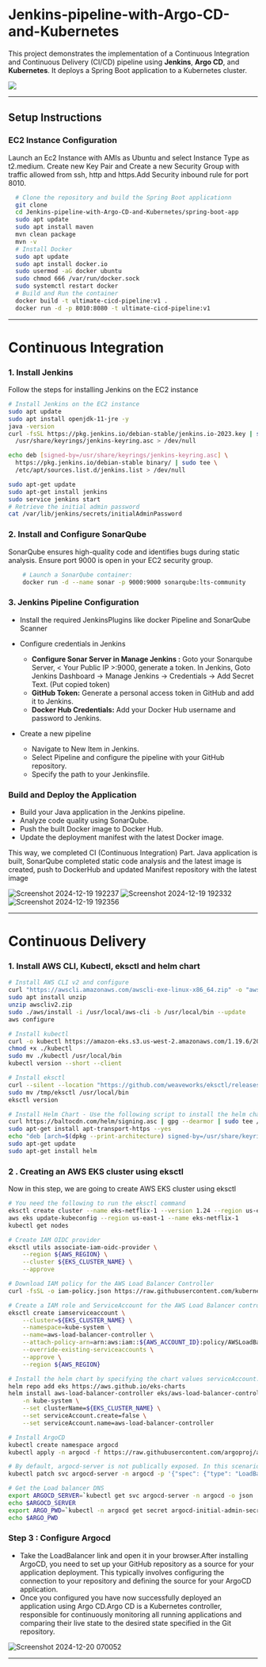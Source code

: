 # Jenkins-pipeline-with-Argo-CD-and-Kubernetes

This project demonstrates the implementation of a Continuous Integration and Continuous Delivery (CI/CD) pipeline using **Jenkins**, **Argo CD**, and **Kubernetes**. It deploys a Spring Boot application to a Kubernetes cluster.

<img src='https://user-images.githubusercontent.com/43399466/228301952-abc02ca2-9942-4a67-8293-f76647b6f9d8.png'>

---

## Setup Instructions

### EC2 Instance Configuration
Launch an Ec2 Instance with AMIs as Ubuntu and select Instance Type as t2.medium. Create new Key Pair and Create a new Security Group with traffic allowed from ssh, http and https.Add Security inbound rule for port 8010.

``` bash
  # Clone the repository and build the Spring Boot applicationn
  git clone
  cd Jenkins-pipeline-with-Argo-CD-and-Kubernetes/spring-boot-app
  sudo apt update
  sudo apt install maven
  mvn clean package
  mvn -v
  # Install Docker
  sudo apt update
  sudo apt install docker.io
  sudo usermod -aG docker ubuntu
  sudo chmod 666 /var/run/docker.sock
  sudo systemctl restart docker
  # Build and Run the container
  docker build -t ultimate-cicd-pipeline:v1 .
  docker run -d -p 8010:8080 -t ultimate-cicd-pipeline:v1

```
---

# Continuous Integration
### 1. Install Jenkins
Follow the steps for installing Jenkins on the EC2 instance

  ``` bash
  # Install Jenkins on the EC2 instance
  sudo apt update
  sudo apt install openjdk-11-jre -y
  java -version
  curl -fsSL https://pkg.jenkins.io/debian-stable/jenkins.io-2023.key | sudo tee \
    /usr/share/keyrings/jenkins-keyring.asc > /dev/null
  
  echo deb [signed-by=/usr/share/keyrings/jenkins-keyring.asc] \
    https://pkg.jenkins.io/debian-stable binary/ | sudo tee \
    /etc/apt/sources.list.d/jenkins.list > /dev/null
  
  sudo apt-get update
  sudo apt-get install jenkins
  sudo service jenkins start
  # Retrieve the initial admin password
  cat /var/lib/jenkins/secrets/initialAdminPassword

  ```

### 2. Install and Configure SonarQube
SonarQube ensures high-quality code and identifies bugs during static analysis. Ensure port 9000 is open in your EC2 security group.

``` bash
    # Launch a SonarQube container:
    docker run -d --name sonar -p 9000:9000 sonarqube:lts-community
  ```

### 3. Jenkins Pipeline Configuration
 -  Install the required JenkinsPlugins like docker Pipeline and SonarQube Scanner
 -  Configure credentials in Jenkins
     -  **Configure Sonar Server in Manage Jenkins :** Goto your Sonarqube Server, < Your Public IP >:9000, generate a token. In Jenkins, Goto Jenkins Dashboard → Manage Jenkins → Credentials → Add Secret Text. (Put copied token)
     -  **GitHub Token:** Generate a personal access token in GitHub and add it to Jenkins.
     -  **Docker Hub Credentials:** Add your Docker Hub username and password to Jenkins.
  
 -  Create a new pipeline
     - Navigate to New Item in Jenkins.
     - Select Pipeline and configure the pipeline with your GitHub repository.
     - Specify the path to your Jenkinsfile.

### Build and Deploy the Application

- Build your Java application in the Jenkins pipeline.
- Analyze code quality using SonarQube.
- Push the built Docker image to Docker Hub.
- Update the deployment manifest with the latest Docker image.

This way, we completed CI (Continuous Integration) Part. Java application is built, SonarQube completed static code analysis and the latest image is created, push to DockerHub and updated Manifest repository with the latest image

![Screenshot 2024-12-19 192237](https://github.com/user-attachments/assets/86427b8d-fbcf-4be9-8fa6-45b645bb496d)
![Screenshot 2024-12-19 192332](https://github.com/user-attachments/assets/57c41126-7b77-4c5f-b462-c2147435545b)
![Screenshot 2024-12-19 192356](https://github.com/user-attachments/assets/d9ec2b80-5f25-45ee-bf6d-453a4e2fae4e)

---

# Continuous Delivery

### 1. Install AWS CLI, Kubectl, eksctl and helm chart
```bash
# Install AWS CLI v2 and configure
curl "https://awscli.amazonaws.com/awscli-exe-linux-x86_64.zip" -o "awscliv2.zip"
sudo apt install unzip
unzip awscliv2.zip
sudo ./aws/install -i /usr/local/aws-cli -b /usr/local/bin --update
aws configure

# Install kubectl
curl -o kubectl https://amazon-eks.s3.us-west-2.amazonaws.com/1.19.6/2021-01-05/bin/linux/amd64/kubectl
chmod +x ./kubectl
sudo mv ./kubectl /usr/local/bin
kubectl version --short --client

# Install eksctl
curl --silent --location "https://github.com/weaveworks/eksctl/releases/latest/download/eksctl_$(uname -s)_amd64.tar.gz" | tar xz -C /tmp
sudo mv /tmp/eksctl /usr/local/bin
eksctl version

# Install Helm Chart - Use the following script to install the helm chart 
curl https://baltocdn.com/helm/signing.asc | gpg --dearmor | sudo tee /usr/share/keyrings/helm.gpg > /dev/null
sudo apt-get install apt-transport-https --yes
echo "deb [arch=$(dpkg --print-architecture) signed-by=/usr/share/keyrings/helm.gpg] https://baltocdn.com/helm/stable/debian/ all main" | sudo tee /etc/apt/sources.list.d/helm-stable-debian.list
sudo apt-get update
sudo apt-get install helm
```

### 2 . Creating an AWS EKS cluster using eksctl
Now in this step, we are going to create AWS EKS cluster using eksctl

```bash
# You need the following to run the eksctl command
eksctl create cluster --name eks-netflix-1 --version 1.24 --region us-east-1 --nodegroup-name worker-nodes --node-type t2.medium --nodes 1 --nodes-min 1 --nodes-max 1
aws eks update-kubeconfig --region us-east-1 --name eks-netflix-1
kubectl get nodes

# Create IAM OIDC provider
eksctl utils associate-iam-oidc-provider \
    --region ${AWS_REGION} \
    --cluster ${EKS_CLUSTER_NAME} \
    --approve

# Download IAM policy for the AWS Load Balancer Controller
curl -fsSL -o iam-policy.json https://raw.githubusercontent.com/kubernetes-sigs/aws-load-balancer-controller/v2.4.0/docs/install/iam_policy.json

# Create a IAM role and ServiceAccount for the AWS Load Balancer controller using eksctl tool
eksctl create iamserviceaccount \
    --cluster=${EKS_CLUSTER_NAME} \
    --namespace=kube-system \
    --name=aws-load-balancer-controller \
    --attach-policy-arn=arn:aws:iam::${AWS_ACCOUNT_ID}:policy/AWSLoadBalancerControllerIAMPolicy \
    --override-existing-serviceaccounts \
    --approve \
    --region ${AWS_REGION}

# Install the helm chart by specifying the chart values serviceAccount.create=false and serviceAccount.name=aws-load-balancer-controller
helm repo add eks https://aws.github.io/eks-charts
helm install aws-load-balancer-controller eks/aws-load-balancer-controller \
    -n kube-system \
    --set clusterName=${EKS_CLUSTER_NAME} \
    --set serviceAccount.create=false \
    --set serviceAccount.name=aws-load-balancer-controller

# Install ArgoCD
kubectl create namespace argocd 
kubectl apply -n argocd -f https://raw.githubusercontent.com/argoproj/argo-cd/v2.4.7/manifests/install.yaml

# By default, argocd-server is not publically exposed. In this scenario, we will use a Load Balancer to make it usable, get the url
kubectl patch svc argocd-server -n argocd -p '{"spec": {"type": "LoadBalancer"}}'

# Get the Load balancer DNS
export ARGOCD_SERVER=`kubectl get svc argocd-server -n argocd -o json | jq --raw-output '.status.loadBalancer.ingress[0].hostname'`
echo $ARGOCD_SERVER
export ARGO_PWD=`kubectl -n argocd get secret argocd-initial-admin-secret -o jsonpath="{.data.password}" | base64 -d`
echo $ARGO_PWD

```
### Step 3 : Configure Argocd
* Take the LoadBalancer link and open it in your browser.After installing ArgoCD, you need to set up your GitHub repository as a source for your application deployment. This typically involves configuring the connection to your repository and defining the source for your ArgoCD application.
* Once you configured you have now successfully deployed an application using Argo CD.Argo CD is a Kubernetes controller, responsible for continuously monitoring all running applications and comparing their live state to the desired state specified in the Git repository.



![Screenshot 2024-12-20 070052](https://github.com/user-attachments/assets/848ce0a2-00ee-4f56-9851-4b86056784e5)


---

